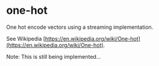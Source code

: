 # one-hot

One hot encode vectors using a streaming implementation.

See Wikipedia [https://en.wikipedia.org/wiki/One-hot](https://en.wikipedia.org/wiki/One-hot).

Note: This is still being implemented...
